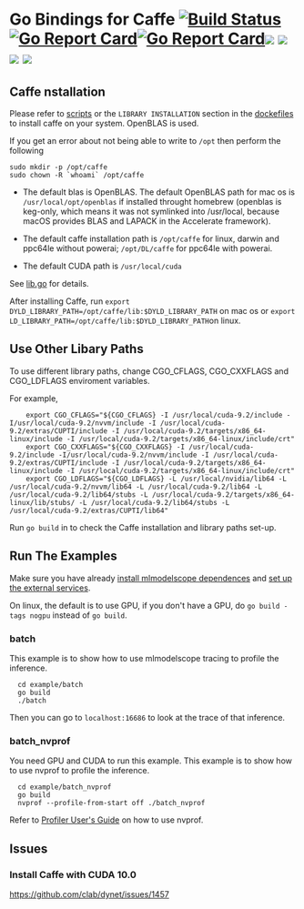 # Go Bindings for Caffe [![Build Status](https://travis-ci.org/rai-project/go-caffe.svg?branch=master)](https://travis-ci.org/rai-project/go-caffe)[![Go Report Card](https://goreportcard.com/badge/github.com/rai-project/go-caffe)](https://goreportcard.com/report/github.com/rai-project/go-caffe)[![Go Report Card](https://goreportcard.com/badge/github.com/rai-project/go-caffe2)](https://goreportcard.com/report/github.com/rai-project/go-caffe2)[![](https://images.microbadger.com/badges/version/carml/go-caffe:ppc64le-gpu-latest.svg)](https://microbadger.com/images/carml/go-caffe:ppc64le-gpu-latest> 'Get your own version badge on microbadger.com') [![](https://images.microbadger.com/badges/version/carml/go-caffe:ppc64le-cpu-latest.svg)](https://microbadger.com/images/carml/go-caffe:ppc64le-cpu-latest 'Get your own version badge on microbadger.com') [![](https://images.microbadger.com/badges/version/carml/go-caffe:amd64-cpu-latest.svg)](https://microbadger.com/images/carml/go-caffe:amd64-cpu-latest 'Get your own version badge on microbadger.com') [![](https://images.microbadger.com/badges/version/carml/go-caffe:amd64-gpu-latest.svg)](https://microbadger.com/images/carml/go-caffe:amd64-gpu-latest 'Get your own version badge on microbadger.com')

## Caffe nstallation

Please refer to [scripts](scripts) or the `LIBRARY INSTALLATION` section in the [dockefiles](dockerfiles) to install caffe on your system. OpenBLAS is used.

If you get an error about not being able to write to `/opt` then perform the following

```
sudo mkdir -p /opt/caffe
sudo chown -R `whoami` /opt/caffe
```

- The default blas is OpenBLAS.
  The default OpenBLAS path for mac os is `/usr/local/opt/openblas` if installed throught homebrew (openblas is keg-only, which means it was not symlinked into /usr/local, because macOS provides BLAS and LAPACK in the Accelerate framework).

- The default caffe installation path is `/opt/caffe` for linux, darwin and ppc64le without powerai; `/opt/DL/caffe` for ppc64le with powerai.

- The default CUDA path is `/usr/local/cuda`

See [lib.go](lib.go) for details.

After installing Caffe, run `export DYLD_LIBRARY_PATH=/opt/caffe/lib:$DYLD_LIBRARY_PATH` on mac os or `export LD_LIBRARY_PATH=/opt/caffe/lib:$DYLD_LIBRARY_PATH`on linux.

## Use Other Libary Paths

To use different library paths, change CGO_CFLAGS, CGO_CXXFLAGS and CGO_LDFLAGS enviroment variables.

For example,

```
    export CGO_CFLAGS="${CGO_CFLAGS} -I /usr/local/cuda-9.2/include -I/usr/local/cuda-9.2/nvvm/include -I /usr/local/cuda-9.2/extras/CUPTI/include -I /usr/local/cuda-9.2/targets/x86_64-linux/include -I /usr/local/cuda-9.2/targets/x86_64-linux/include/crt"
    export CGO_CXXFLAGS="${CGO_CXXFLAGS} -I /usr/local/cuda-9.2/include -I/usr/local/cuda-9.2/nvvm/include -I /usr/local/cuda-9.2/extras/CUPTI/include -I /usr/local/cuda-9.2/targets/x86_64-linux/include -I /usr/local/cuda-9.2/targets/x86_64-linux/include/crt"
    export CGO_LDFLAGS="${CGO_LDFLAGS} -L /usr/local/nvidia/lib64 -L /usr/local/cuda-9.2/nvvm/lib64 -L /usr/local/cuda-9.2/lib64 -L /usr/local/cuda-9.2/lib64/stubs -L /usr/local/cuda-9.2/targets/x86_64-linux/lib/stubs/ -L /usr/local/cuda-9.2/lib64/stubs -L /usr/local/cuda-9.2/extras/CUPTI/lib64"
```

Run `go build` in to check the Caffe installation and library paths set-up.

## Run The Examples

Make sure you have already [install mlmodelscope dependences](https://docs.mlmodelscope.org/installation/source/dependencies/) and [set up the external services](https://docs.mlmodelscope.org/installation/source/external_services/).

On linux, the default is to use GPU, if you don't have a GPU, do `go build -tags nogpu` instead of `go build`.

### batch

This example is to show how to use mlmodelscope tracing to profile the inference.

```
  cd example/batch
  go build
  ./batch
```

Then you can go to `localhost:16686` to look at the trace of that inference.

### batch_nvprof

You need GPU and CUDA to run this example. This example is to show how to use nvprof to profile the inference.

```
  cd example/batch_nvprof
  go build
  nvprof --profile-from-start off ./batch_nvprof
```

Refer to [Profiler User's Guide](https://docs.nvidia.com/cuda/profiler-users-guide/index.html) on how to use nvprof.

## Issues

### Install Caffe with CUDA 10.0

https://github.com/clab/dynet/issues/1457
